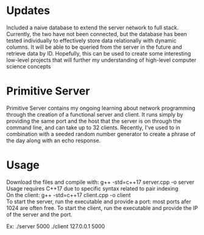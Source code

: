 # Updates

Included a naive database to extend the server network to full stack. Currently, the two have not been connected, but the database has been tested individually to effectively store data relationally with dynamic columns. It will be able to be queried from the server in the future and retrieve data by ID. Hopefully, this can be used to create some interesting low-level projects that will further my understanding of high-level computer science concepts

# Primitive Server

Primitive Server contains my ongoing learning about network programming through the creation of a functional server and client. It runs simply by providing the same port and the host that the server is on through the command line, and can take up to 32 clients. Recently, I've used to in combination with a seeded random number generator to create a phrase of the day along with an echo response.

# Usage

Download the files and compile with:
g++ -std=c++17 server.cpp -o server\
Usage requires C++17 due to specific syntax related to pair indexing\
On the client:
g++ -std=c++17 client.cpp -o client\
To start the server, run the executable and provide a port: most ports afer 1024 are often free.
To start the client, run the executable and provide the IP of the server and the port.

Ex:
./server 5000
./client 127.0.0.1 5000
